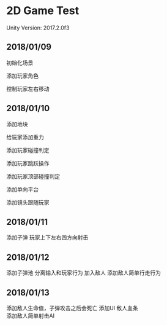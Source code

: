 # 2D Game Test
Unity Version: 2017.2.0f3

## 2018/01/09

初始化场景

添加玩家角色

控制玩家左右移动


## 2018/01/10

添加地块

给玩家添加重力

添加玩家碰撞判定

添加玩家跳跃操作

添加玩家顶部碰撞判定

添加单向平台

添加镜头跟随玩家

## 2018/01/11
添加子弹
玩家上下左右四方向射击

## 2018/01/12
添加子弹池
分离输入和玩家行为
加入敌人
添加敌人简单行走行为

## 2018/01/13
添加敌人生命值，子弹攻击之后会死亡
添加UI 敌人血条  
添加敌人简单射击AI


